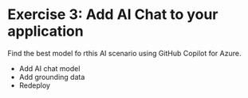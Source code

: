 # Exercise 3: Add AI Chat to your application

Find the best model fo rthis AI scenario using GitHub Copilot for Azure. 

- Add AI chat model
- Add grounding data
- Redeploy
